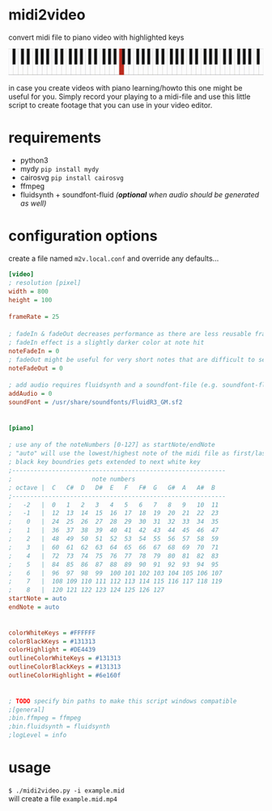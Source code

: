# midi2video
convert midi file to piano video with highlighted keys  

![a piano keyboard with colored keys](example.mid.gif "demo midi2video")

in case you create videos with piano learning/howto this one might be useful for you. Simply record your playing to a midi-file and use this little script to create footage that you can use in your video editor.

# requirements
- python3
- mydy `pip install mydy`
- cairosvg `pip install cairosvg`
- ffmpeg
- fluidsynth + soundfont-fluid *(**optional** when audio should be generated as well)*

# configuration options
create a file named `m2v.local.conf` and override any defaults...  
```ini
[video]
; resolution [pixel]
width = 800
height = 100

frameRate = 25

; fadeIn & fadeOut decreases performance as there are less reusable frames
; fadeIn effect is a slightly darker color at note hit
noteFadeIn = 0
; fadeOut might be useful for very short notes that are difficult to see
noteFadeOut = 0

; add audio requires fluidsynth and a soundfont-file (e.g. soundfont-fluid)
addAudio = 0
soundFont = /usr/share/soundfonts/FluidR3_GM.sf2


[piano]

; use any of the noteNumbers [0-127] as startNote/endNote
; "auto" will use the lowest/highest note of the midi file as first/last key
; black key boundries gets extended to next white key
;-----------------------------------------------------------
;                      note numbers
; octave |  C   C#  D   D#  E   F   F#  G   G#  A   A#  B
;-----------------------------------------------------------
;   -2   |  0   1   2   3   4   5   6   7   8   9   10  11
;   -1   |  12  13  14  15  16  17  18  19  20  21  22  23
;    0   |  24  25  26  27  28  29  30  31  32  33  34  35
;    1   |  36  37  38  39  40  41  42  43  44  45  46  47
;    2   |  48  49  50  51  52  53  54  55  56  57  58  59
;    3   |  60  61  62  63  64  65  66  67  68  69  70  71
;    4   |  72  73  74  75  76  77  78  79  80  81  82  83
;    5   |  84  85  86  87  88  89  90  91  92  93  94  95
;    6   |  96  97  98  99  100 101 102 103 104 105 106 107
;    7   |  108 109 110 111 112 113 114 115 116 117 118 119
;    8   |  120 121 122 123 124 125 126 127
startNote = auto
endNote = auto


colorWhiteKeys = #FFFFFF
colorBlackKeys = #131313
colorHighlight = #DE4439
outlineColorWhiteKeys = #131313
outlineColorBlackKeys = #131313
outlineColorHighlight = #6e160f


; TODO specify bin paths to make this script windows compatible
;[general]
;bin.ffmpeg = ffmpeg
;bin.fluidsynth = fluidsynth
;logLevel = info
```
# usage
`$ ./midi2video.py -i example.mid`  
will create a file `example.mid.mp4`